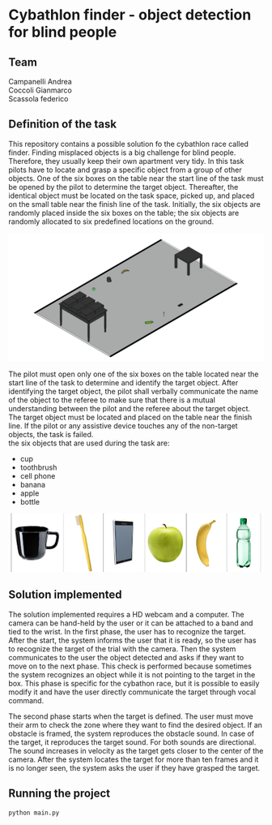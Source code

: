 # Cybathlon finder - object detection for blind people
## Team
Campanelli Andrea <br>
Coccoli Gianmarco <br>
Scassola federico <br>

## Definition of the task
This repository contains a possible solution fo the cybathlon race called finder.
Finding misplaced objects is a big challenge for blind people. Therefore, they usually keep their own apartment very tidy. 
In this task pilots have to locate and grasp a specific object from a group of other objects.
One of the six boxes on the table near the start line of the task must be opened by the pilot to determine the target object. Thereafter, the identical object must be 
located on the task space, picked up, and placed on the small table near the finish line of the task.
Initially, the six objects are randomly placed inside the six boxes on the table;  the six objects are randomly allocated to six predefined locations on the ground.

![Setup scheme of the task](/readme_images/setup_task.png?raw=true "Setup scheme of the task")

The pilot must open only one of the six boxes on the table located near the start line of the task to determine and identify the target object.
After identifying the target object, the pilot shall verbally communicate the name of the object to the referee to make sure that there is a mutual understanding 
between the pilot and the referee about the target object. The target object must be located and placed on the table near the finish line.
If the pilot or any assistive device touches any of the non-target objects, the task is failed.
<br>
the six objects that are used during the task are:
- cup
- toothbrush
- cell phone
- banana
- apple
- bottle

![Setup scheme of the task](/readme_images/target_objects.png?raw=true "Setup scheme of the task")

## Solution implemented
The solution implemented requires a HD webcam and a computer. The camera can be hand-held by the user or it can be attached to a band and tied to the wrist. In the first phase, the user has to recognize the target. After the start, the system informs the user that it is ready, so the user has to recognize the target of the trial with the camera. Then the system communicates to the user the object detected and asks if they want to move on to the next phase. This check is performed because sometimes the system recognizes an object while it is not pointing to the target in the box. This phase is specific for the cybathon race, but it is possible to easily modify it and have the user directly communicate the target through vocal command.

The second phase starts when the target is defined. The user must move their arm to check the zone where they want to find the desired object. If an obstacle is framed, the system reproduces the obstacle sound. In case of the target, it reproduces the target sound. For both sounds are directional. The sound increases in velocity as the target gets closer to the center of the camera. After the system locates the target for more than ten frames and it is no longer seen, the system asks the user if they have grasped the target.
## Running the project

```
python main.py
```


